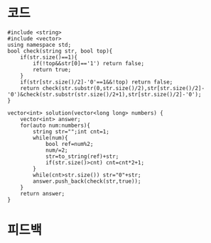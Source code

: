 # 코드

    #include <string>
    #include <vector>
    using namespace std;
    bool check(string str, bool top){
        if(str.size()==1){        
            if(!top&&str[0]=='1') return false;
            return true;
        }
        if(str[str.size()/2]-'0'==1&&!top) return false;
        return check(str.substr(0,str.size()/2),str[str.size()/2]-'0')&check(str.substr(str.size()/2+1),str[str.size()/2]-'0');
    }

    vector<int> solution(vector<long long> numbers) {
        vector<int> answer; 
        for(auto num:numbers){     
            string str="";int cnt=1;
            while(num){
                bool ref=num%2;
                num/=2;    
                str=to_string(ref)+str;
                if(str.size()>cnt) cnt=cnt*2+1;
            }
            while(cnt>str.size()) str="0"+str;
            answer.push_back(check(str,true));
        }
        return answer;
    }

# 피드백

    